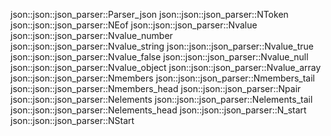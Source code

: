 json::json::json_parser::Parser_json
json::json::json_parser::NToken
json::json::json_parser::NEof
json::json::json_parser::Nvalue
json::json::json_parser::Nvalue_number
json::json::json_parser::Nvalue_string
json::json::json_parser::Nvalue_true
json::json::json_parser::Nvalue_false
json::json::json_parser::Nvalue_null
json::json::json_parser::Nvalue_object
json::json::json_parser::Nvalue_array
json::json::json_parser::Nmembers
json::json::json_parser::Nmembers_tail
json::json::json_parser::Nmembers_head
json::json::json_parser::Npair
json::json::json_parser::Nelements
json::json::json_parser::Nelements_tail
json::json::json_parser::Nelements_head
json::json::json_parser::N_start
json::json::json_parser::NStart